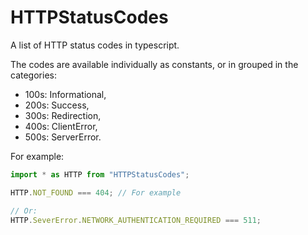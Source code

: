 # HTTPStatusCodes
A list of HTTP status codes in typescript.

The codes are available individually as constants, or in grouped in
the categories:

 - 100s: Informational,
 - 200s: Success,
 - 300s: Redirection,
 - 400s: ClientError,
 - 500s: ServerError.

For example:

``` js
import * as HTTP from "HTTPStatusCodes";

HTTP.NOT_FOUND === 404; // For example

// Or:
HTTP.SeverError.NETWORK_AUTHENTICATION_REQUIRED === 511; 
```
